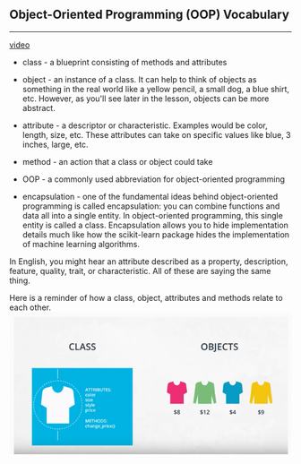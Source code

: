 Object-Oriented Programming (OOP) Vocabulary
---
---

[video](https://www.youtube.com/watch?v=yvVMJt09HuA)

* class - a blueprint consisting of methods and attributes

* object - an instance of a class. It can help to think of objects as something in the real world like a yellow pencil, a small dog, a blue shirt, etc. However, as you'll see later in the lesson, objects can be more abstract.

* attribute - a descriptor or characteristic. Examples would be color, length, size, etc. These attributes can take on specific values like blue, 3 inches, large, etc.

* method - an action that a class or object could take

* OOP - a commonly used abbreviation for object-oriented programming

* encapsulation - one of the fundamental ideas behind object-oriented programming is called encapsulation: you can combine functions and data all into a single entity. In object-oriented programming, this single entity is called a class. Encapsulation allows you to hide implementation details much like how the scikit-learn package hides the implementation of machine learning algorithms.

In English, you might hear an attribute described as a property, description, feature, quality, trait, or characteristic. All of these are saying the same thing.

Here is a reminder of how a class, object, attributes and methods relate to each other.
![class_as_blueprint](Images/class_as_blueprint.png)

